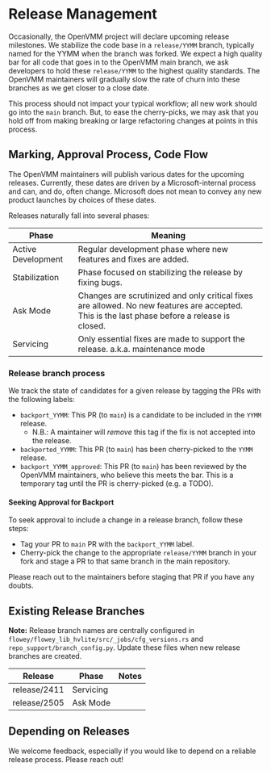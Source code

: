 # Release Management

 Occasionally, the OpenVMM project will declare upcoming release milestones. We
 stabilize the code base in a `release/YYMM` branch, typically named for the
 YYMM when the branch was forked. We expect a high quality bar for all code that
 goes in to the OpenVMM main branch, we ask developers to hold these
 `release/YYMM` to the highest quality standards. The OpenVMM maintainers will
 gradually slow the rate of churn into these branches as we get closer to a
 close date.

 This process should not impact your typical workflow; all new work should go
 into the `main` branch. But, to ease the cherry-picks, we may ask that you hold
 off from making breaking or large refactoring changes at points in this
 process.

## Marking, Approval Process, Code Flow

The OpenVMM maintainers will publish various dates for the upcoming releases.
Currently, these dates are driven by a Microsoft-internal process and can, and
do, often change. Microsoft does not mean to convey any new product launches by
choices of these dates.

Releases naturally fall into several phases:

| Phase             | Meaning                                                                 |
|-------------------|-------------------------------------------------------------------------|
| Active Development| Regular development phase where new features and fixes are added.       |
| Stabilization     | Phase focused on stabilizing the release by fixing bugs.                |
| Ask Mode          | Changes are scrutinized and only critical fixes are allowed. No new features are accepted. This is the last phase before a release is closed. |
| Servicing         | Only essential fixes are made to support the release. a.k.a. maintenance mode      |

### Release branch process

We track the state of candidates for a given release by tagging the PRs with the following labels:

* `backport_YYMM`: This PR (to `main`) is a candidate to be included in the
  `YYMM` release.
    * N.B.: A maintainer will _remove_ this tag if the fix is not accepted into
      the release.
* `backported_YYMM`: This PR (to `main`) has been cherry-picked to the `YYMM`
  release.
* `backport_YYMM_approved`: This PR (to `main`) has been reviewed by the OpenVMM
  maintainers, who believe this meets the bar. This is a temporary tag until the
  PR is cherry-picked (e.g. a TODO).

#### Seeking Approval for Backport

To seek approval to include a change in a release branch, follow these steps:
* Tag your PR to `main` PR with the `backport_YYMM` label.
* Cherry-pick the change to the appropriate `release/YYMM` branch in your fork
  and stage a PR to that same branch in the main repository.

Please reach out to the maintainers before staging that PR if you have any
doubts.

## Existing Release Branches

**Note:** Release branch names are centrally configured in `flowey/flowey_lib_hvlite/src/_jobs/cfg_versions.rs` and `repo_support/branch_config.py`. Update these files when new release branches are created.

| Release | Phase | Notes |
|--------|-------|-------|
| release/2411 | Servicing | |
| release/2505 | Ask Mode | |

## Depending on Releases
We welcome feedback, especially if you would like to depend on a reliable
release process. Please reach out!
